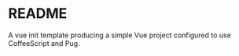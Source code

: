 # README

A vue init template producing a simple Vue project configured to use CoffeeScript and Pug.